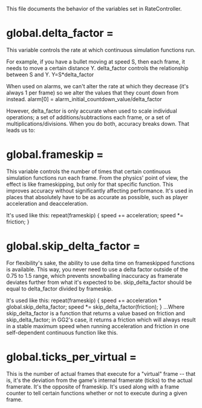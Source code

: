 This file documents the behavior of the variables set in RateController.

global.delta_factor =
=====================
This variable controls the rate at which continuous simulation functions run.

For example, if you have a bullet moving at speed S, then each frame, it needs to move a certain distance Y. delta_factor controls the relationship between S and Y.
    Y=S*delta_factor

When used on alarms, we can't alter the rate at which they decrease (it's always 1 per frame) so we alter the values that they count down from instead. 
    alarm[0] = alarm_initial_countdown_value/delta_factor

However, delta_factor is only accurate when used to scale individual operations; a set of additions/subtractions each frame, or a set of multiplications/divisions. When you do both, accuracy breaks down. That leads us to:

global.frameskip =
==================
This variable controls the number of times that certain continuous simulation functions run each frame. From the physics' point of view, the effect is like frameskipping, but only for that specific function. This improves accuracy without significantly affecting performance. It's used in places that absolutely have to be as accurate as possible, such as player acceleration and deacceleration.

It's used like this:
    repeat(frameskip)
    {
        speed += acceleration;
        speed *= friction;
    }

global.skip_delta_factor =
==========================
For flexibility's sake, the ability to use delta time on frameskipped functions is available. This way, you never need to use a delta factor outside of the 0.75 to 1.5 range, which prevents snowballing inaccuracy as framerate deviates further from what it's expected to be. skip_delta_factor should be equal to delta_factor divided by frameskip.

It's used like this:
    repeat(frameskip)
    {
        speed += acceleration * global.skip_delta_factor;
        speed *= skip_delta_factor(friction);
    }
...Where skip_delta_factor is a function that returns a value based on friction and skip_delta_factor; in GG2's case, it returns a friction which will always result in a stable maximum speed when running acceleration and friction in one self-dependent continuous function like this.

global.ticks_per_virtual =
==========================
This is the number of actual frames that execute for a "virtual" frame -- that is, it's the deviation from the game's internal framerate (ticks) to the actual framerate. It's the opposite of frameskip. It's used along with a frame counter to tell certain functions whether or not to execute during a given frame.